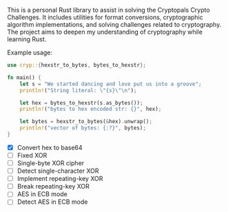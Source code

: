 This is a personal Rust library to assist in solving the Cryptopals Crypto Challenges. It includes utilities for format conversions, cryptographic algorithm implementations, and solving challenges related to cryptography. The project aims to deepen my understanding of cryptography while learning Rust.

Example usage:
```Rust
use cryp::{hexstr_to_bytes, bytes_to_hexstr};

fn main() {
    let s = "We started dancing and love put us into a groove";
    println!("String literal: \"{s}\"\n");

    let hex = bytes_to_hexstr(s.as_bytes());
    println!("bytes to hex encoded str: {}", hex);

    let bytes = hexstr_to_bytes(&hex).unwrap();
    println!("vector of bytes: {:?}", bytes);
}
```

- [x] Convert hex to base64
- [ ] Fixed XOR
- [ ] Single-byte XOR cipher
- [ ] Detect single-character XOR
- [ ] Implement repeating-key XOR
- [ ] Break repeating-key XOR
- [ ] AES in ECB mode
- [ ] Detect AES in ECB mode
